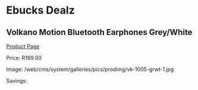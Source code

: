
# Ebucks Dealz
## Volkano Motion Bluetooth Earphones Grey/White
[Product Page](https://www.ebucks.com/web/shop/productSelected.do?prodId=1195825535&catId=714972256)

Price: R199.00

Image: /web/cms/system/galleries/pics/prodimg/vk-1005-grwt-1.jpg

Savings: 


	